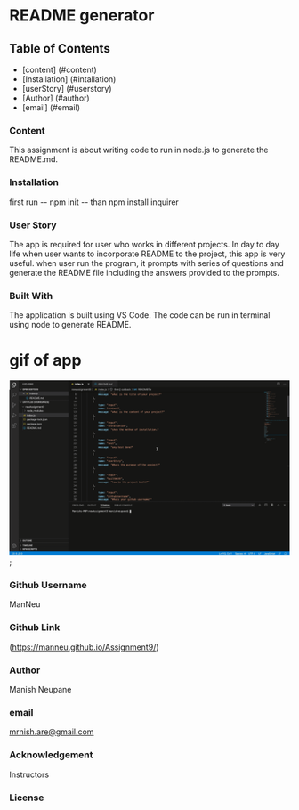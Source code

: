 # README generator
## Table of Contents

- [content] (#content)
- [Installation] (#intallation)
- [userStory] (#userstory)
- [Author] (#author)
- [email] (#email)


 ### Content
This assignment is about writing code to run in node.js to generate the README.md.

### Installation
first run -- npm init -- than npm install inquirer

### User Story
The app is required for user who works in different projects. In day to day life when user wants to incorporate README to the project, this app is very useful. when user run the program, it prompts with series of questions and generate the README file including the answers provided to the prompts. 

### Built With
The application is built using VS Code. The code can be run in terminal using node to generate README.

# gif of app
![README gif](gif/assignment9screenrecordgif.gif);

### Github Username
ManNeu

### Github Link
(https://manneu.github.io/Assignment9/)

### Author
Manish Neupane

### email
mrnish.are@gmail.com

### Acknowledgement
Instructors

### License
